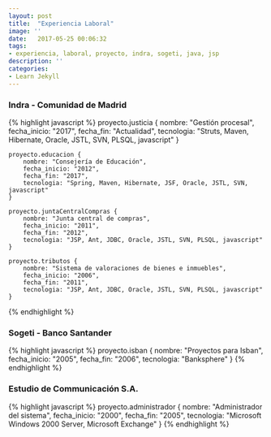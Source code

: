 ```yaml
---
layout: post
title:  "Experiencia Laboral"
image: ''
date:   2017-05-25 00:06:32
tags:
- experiencia, laboral, proyecto, indra, sogeti, java, jsp
description: ''
categories:
- Learn Jekyll 
---
```


### Indra - Comunidad de Madrid
{% highlight javascript %}
	proyecto.justicia {
		nombre: "Gestión procesal",
		fecha_inicio: "2017", 
		fecha_fin: "Actualidad",
		tecnologia: "Struts, Maven, Hibernate, Oracle, JSTL, SVN, PLSQL, javascript"
	}
	
	proyecto.educacion {
		nombre: "Consejería de Educación",
		fecha_inicio: "2012", 
		fecha_fin: "2017",
		tecnologia: "Spring, Maven, Hibernate, JSF, Oracle, JSTL, SVN, javascript"
	}
	
	proyecto.juntaCentralCompras {
		nombre: "Junta central de compras",
		fecha_inicio: "2011", 
		fecha_fin: "2012",
		tecnologia: "JSP, Ant, JDBC, Oracle, JSTL, SVN, PLSQL, javascript"
	}
	
	proyecto.tributos {
		nombre: "Sistema de valoraciones de bienes e inmuebles",
		fecha_inicio: "2006", 
		fecha_fin: "2011",
		tecnologia: "JSP, Ant, JDBC, Oracle, JSTL, SVN, PLSQL, javascript"
	}
{% endhighlight %}

### Sogeti - Banco Santander
{% highlight javascript %}
	proyecto.isban {
		nombre: "Proyectos para Isban",
		fecha_inicio: "2005", 
		fecha_fin: "2006",
		tecnologia: "Banksphere"
	}
{% endhighlight %}


### Estudio de Communicación S.A.
{% highlight javascript %}
	proyecto.administrador {
		nombre: "Administrador del sistema",
		fecha_inicio: "2000", 
		fecha_fin: "2005",
		tecnologia: "Microsoft Windows 2000 Server, Microsoft Exchange"
	}
{% endhighlight %}


